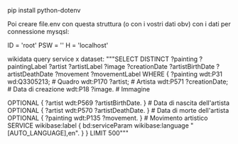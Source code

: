 pip install python-dotenv

Poi creare file.env con questa struttura (o con i vostri dati obv) con i dati per connessione mysqsl:

ID = 'root'
PSW = ''
H = 'localhost'





wikidata query service x dataset:
"""SELECT DISTINCT ?painting ?paintingLabel ?artist ?artistLabel ?image ?creationDate ?artistBirthDate ?artistDeathDate ?movement ?movementLabel
WHERE {
  ?painting wdt:P31 wd:Q3305213;    # Quadro
            wdt:P170 ?artist;        # Artista
            wdt:P571 ?creationDate;  # Data di creazione
            wdt:P18 ?image.          # Immagine
            
  OPTIONAL { ?artist wdt:P569 ?artistBirthDate. }  # Data di nascita dell'artista
  OPTIONAL { ?artist wdt:P570 ?artistDeathDate. }  # Data di morte dell'artista
  OPTIONAL { ?painting wdt:P135 ?movement. }      # Movimento artistico
  SERVICE wikibase:label { bd:serviceParam wikibase:language "[AUTO_LANGUAGE],en". }
}
LIMIT 500"""
